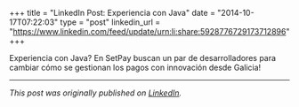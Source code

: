 +++
title = "LinkedIn Post: Experiencia con Java"
date = "2014-10-17T07:22:03"
type = "post"
linkedin_url = "https://www.linkedin.com/feed/update/urn:li:share:5928776729173712896"
+++

Experiencia con Java? En SetPay buscan un par de desarrolladores para cambiar cómo se gestionan los pagos con innovación desde Galicia!

---

*This post was originally published on [LinkedIn](https://www.linkedin.com/in/adrianmoreno/recent-activity/all/).*